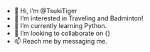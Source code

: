 - 👋 Hi, I’m @TsukiTiger
- 👀 I’m interested in Traveling and Badminton!
- 🌱 I’m currently learning Python.
- 💞️ I’m looking to collaborate on {}
- 📫 Reach me by messaging me.

<!---
TsukiTiger/TsukiTiger is a ✨ special ✨ repository because its `README.md` (this file) appears on your GitHub profile.
You can click the Preview link to take a look at your changes.
--->
